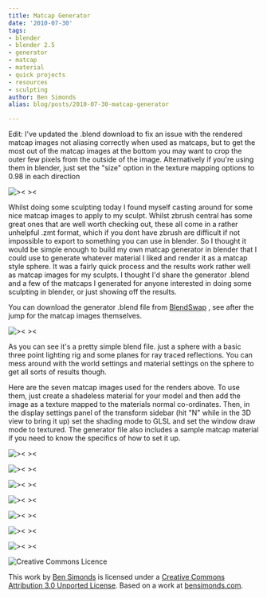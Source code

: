 ```yaml
---
title: Matcap Generator
date: '2010-07-30'
tags:
- blender
- blender 2.5
- generator
- matcap
- material
- quick projects
- resources
- sculpting
author: Ben Simonds
alias: blog/posts/2010-07-30-matcap-generator

---
```


Edit: I've updated the .blend download to fix an issue with the rendered matcap images not aliasing correctly when used as matcaps, but to get the most out of the matcap images at the bottom you may want to crop the outer few pixels from the outside of the image. Alternatively if you're using them in blender, just set the "size" option in the texture mapping options to 0.98 in each direction

![>< ><](/images/old/matcaps.jpg)


Whilst doing some sculpting today I found myself casting around for some nice matcap images to apply to my sculpt. Whilst zbrush central has some great ones that are well worth checking out, these all come in a rather unhelpful .zmt format, which if you dont have zbrush are difficult if not impossible to export to something you can use in blender. So I thought it would be simple enough to build my own matcap generator in blender that I could use to generate whatever material I liked and render it as a matcap style sphere. It was a fairly quick process and the results work rather well as matcap images for my sculpts. I thought I'd share the generator .blend and a few of the matcaps I generated for anyone interested in doing some sculpting in blender, or just showing off the results.

You can download the generator .blend file from [BlendSwap](http://www.blendswap.com/blends/view/4060) , see after the jump for the matcap images themselves.

![>< ><](/images/old/generator.jpg)

As you can see it's a pretty simple blend file. just a sphere with a basic three point lighting rig and some planes for ray traced reflections. You can mess around with the world settings and material settings on the sphere to get all sorts of results though.

Here are the seven matcap images used for the renders above. To use them, just create a shadeless material for your model and then add the image as a texture mapped to the materials normal co-ordinates. Then, in the display settings panel of the transform sidebar (hit "N" while in the 3D view to bring it up) set the shading mode to GLSL and set the window draw mode to textured. The generator file also includes a sample matcap material if you need to know the specifics of how to set it up.

![>< ><](/images/old/generator11.jpg?w=150)

![>< ><](/images/old/generator2.jpg?w=150)

![>< ><](/images/old/generator3.jpg?w=150)

![>< ><](/images/old/generator5.jpg?w=150)

![>< ><](/images/old/generator7.jpg?w=150)

![>< ><](/images/old/generator6.jpg?w=150)

![>< ><](/images/old/generator8.jpg?w=150)

![Creative Commons Licence](http://i.creativecommons.org/l/by/3.0/88x31.png)

This work by [Ben Simonds](bensimonds.com) is licensed under a [Creative Commons Attribution 3.0 Unported License](http://creativecommons.org/licenses/by/3.0/). Based on a work at [bensimonds.com](http://bensimonds.com/2010/07/30/matcap-generator/).



